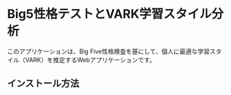 # Big5性格テストとVARK学習スタイル分析

このアプリケーションは、Big Five性格検査を基にして、個人に最適な学習スタイル（VARK）を推定するWebアプリケーションです。

## インストール方法 